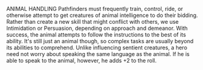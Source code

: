 ANIMAL HANDLING
Pathfinders must frequently train, control, ride, or otherwise attempt to get creatures of animal intelligence to do their bidding. Rather than create a new skill that might conflict with others, we use Intimidation or Persuasion, depending on approach and demeanor.
With success, the animal attempts to follow the instructions to the best of its ability. It's still just an animal though, so complex tasks are usually beyond its abilities to comprehend. Unlike influencing sentient creatures, a hero need not worry about speaking the same language as the animal. If he is able to speak to the animal, however, he adds +2 to the roll.